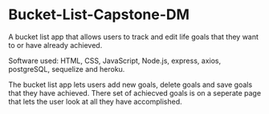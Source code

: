 # Bucket-List-Capstone-DM
A bucket list app that allows users to track and edit life goals that they want to or have already achieved. 

Software used: HTML, CSS, JavaScript, Node.js, express, axios, postgreSQL, sequelize and heroku.

The bucket list app lets users add new goals, delete goals and save goals that they have achieved. There set of achiecved goals is on a seperate page that lets the user look at all they have accomplished. 

